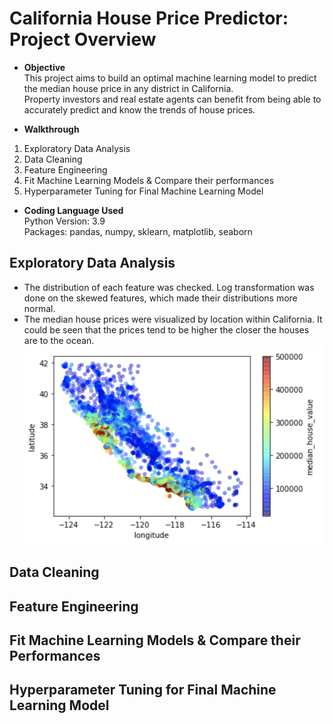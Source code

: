 # California House Price Predictor: Project Overview
* **Objective**<br/>
This project aims to build an optimal machine learning model to predict the median house price in any district in California.<br/>
Property investors and real estate agents can benefit from being able to accurately predict and know the trends of house prices. 

* **Walkthrough**<br/>
1. Exploratory Data Analysis<br/> 
2. Data Cleaning<br/>
3. Feature Engineering<br/> 
4. Fit Machine Learning Models & Compare their performances<br/> 
5. Hyperparameter Tuning for Final Machine Learning Model 

* **Coding Language Used**<br/> 
Python Version: 3.9<br/>
Packages: pandas, numpy, sklearn, matplotlib, seaborn 


## Exploratory Data Analysis
* The distribution of each feature was checked. Log transformation was done on the skewed features, which made their distributions more normal.  
* The median house prices were visualized by location within California. It could be seen that the prices tend to be higher the closer the houses
  are to the ocean.<br/>
  <img src = "visualization1.png" style = "width: 80% height: 70%">

  
       


## Data Cleaning

## Feature Engineering 

## Fit Machine Learning Models & Compare their Performances 

## Hyperparameter Tuning for Final Machine Learning Model 
